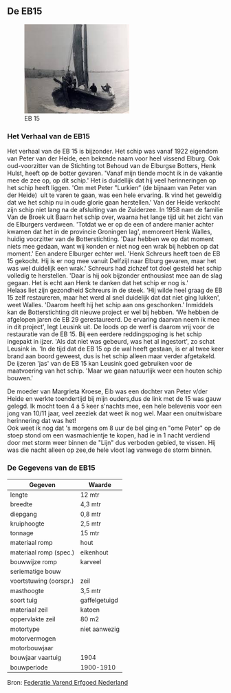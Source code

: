 ## De EB15

<figure id="foto_eb15">
    <img src="media/eb15.jpg" alt="EB 15">
    <figcaption>EB 15</figcaption>
</figure>

### Het Verhaal van de EB15

Het verhaal van de EB 15 is bijzonder. Het schip was vanaf 1922 eigendom van Peter van der Heide, een bekende 
naam voor heel vissend Elburg. Ook oud-voorzitter van de Stichting tot Behoud van de Elburgse Botters, 
Henk Hulst, heeft op de botter gevaren. 'Vanaf mijn tiende mocht ik in de vakantie mee de zee op, op dit schip.'
Het is duidellijk dat hij veel herinneringen op het schip heeft liggen. 'Om met Peter "Lurkien” 
(de bijnaam van Peter van der Heide)  uit te varen te gaan, was een hele ervaring. Ik vind het geweldig dat 
we het schip nu in oude glorie gaan herstellen.'
Van der Heide verkocht zijn schip niet lang na de afsluiting van de Zuiderzee. In 1958 nam de 
familie Van de Broek uit Baarn het schip over, waarna het lange tijd uit het zicht van de Elburgers verdween. 
'Totdat we er op de een of andere manier achter kwamen dat het in de provincie Groningen lag', memoreert 
Henk Walles, huidig voorzitter van de Botterstichting. 'Daar hebben we op dat moment niets mee gedaan, want 
wij konden er niet nog een wrak bij hebben op dat moment.' Een andere Elburger echter wel. 'Henk Schreurs 
heeft toen de EB 15 gekocht. Hij is er nog mee vanuit Delfzijl naar Elburg gevaren, maar het was wel duidelijk 
een wrak.' Schreurs had zichzef tot doel gesteld het schip volledig te herstellen. 'Daar is hij ook bijzonder 
enthousiast mee aan de slag gegaan. Het is echt aan Henk te danken dat het schip er nog is.'  
Helaas liet zijn gezondheid Schreurs in de steek. 'Hij wilde heel graag de EB 15 zelf restaureren, maar het 
werd al snel duidelijk dat dat niet ging lukken', weet Walles. 'Daarom heeft hij het schip aan ons geschonken.'
Inmiddels kan de Botterstichting dit nieuwe project er wel bij hebben. ‘We hebben de afgelopen jaren de EB 29 
gerestaureerd. De ervaring daarvan neem ik mee in dit project', legt Leusink uit. De loods op de werf is 
daarom vrij voor de restauratie van de EB 15.
Bij een eerdere reddingspoging is het schip ingepakt in ijzer. 'Als dat niet was gebeurd, was het al ingestort',
zo schat Leusink in. 'In de tijd dat de EB 15 op de wal heeft gestaan, is er al twee keer brand aan boord 
geweest, dus is het schip alleen maar verder afgetakeld. De ijzeren 'jas' van de EB 15 kan Leusink goed 
gebruiken voor de maatvoering van het schip. 'Maar we gaan natuurlijk weer een houten schip bouwen.'

<div class='hhulst'>
De moeder van Margrieta Kroese, Eib was een dochter van Peter v/der Heide en werkte toendertijd bij mijn ouders,dus de link met de 15 was gauw gelegd.  
Ik mocht toen 4 á 5 keer s'nachts mee, een hele belevenis voor een jong van 10/11 jaar, veel zeeziek dat weet ik nog wel.
Maar een onuitwisbare herinnering dat was het!
</div>
     
<div class='hhulst'>
Ook weet ik nog dat 's morgens om 8 uur de bel ging en "ome Peter" op de stoep stond om een wasmachientje te kopen, had ie in 1 nacht verdiend door met storm weer binnen de "Lijn" dus verboden gebied, te vissen.  
Hij was die nacht alleen op zee,de hele vloot lag vanwege de storm binnen.
</div>

### De Gegevens van de EB15

| Gegeven                   | Waarde        |  
|---------------------------|---------------|   
| lengte 	                | 12     mtr    | 	 
| breedte 	                | 4,3    mtr    | 		        
| diepgang 	                | 0,8    mtr    | 		 
| kruiphoogte 	            | 2,5 	 mtr    | 	 
| tonnage 	                | 15 	 mtr    | 	
| materiaal romp 	        | hout 	        |  
| materiaal romp (spec.) 	| eikenhout     |  
| bouwwijze romp 	        | karveel 	    |  
| seriematige bouw 		    |               |  
| voortstuwing (oorspr.) 	| zeil          |   	 
| masthoogte 	            | 3,5 	 mtr    |
| soort tuig 	            | gaffelgetuigd |   
| materiaal zeil 	        | katoen        |  	 
| oppervlakte zeil 	        | 80 	 m2     |
| motortype 	            | niet aanwezig |  	 
| motorvermogen             |    		    |   
| motorbouwjaar 		    |               |  
| bouwjaar vaartuig 	    | 1904 	        |  
| bouwperiode 	            | 1900-1910 	|   

Bron: [Federatie Varend Erfgoed Nederland](https://rven.info/schip.aspx?=2937)



